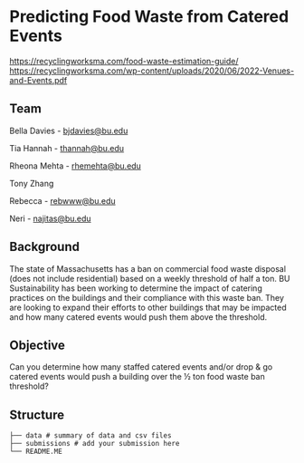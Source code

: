 # Predicting Food Waste from Catered Events 
https://recyclingworksma.com/food-waste-estimation-guide/
https://recyclingworksma.com/wp-content/uploads/2020/06/2022-Venues-and-Events.pdf
## Team
Bella Davies - bjdavies@bu.edu

Tia Hannah - thannah@bu.edu

Rheona Mehta - rhemehta@bu.edu

Tony Zhang 

Rebecca - rebwww@bu.edu

Neri - najitas@bu.edu

## Background 
The state of Massachusetts has a ban on commercial food waste disposal (does not include residential) based on a weekly threshold of half a ton. BU Sustainability has been working to determine the impact of catering practices on the buildings and their compliance with this waste ban. They are looking to expand their efforts to other buildings that may be impacted and how many catered events would push them above the threshold.

## Objective 
Can you determine how many staffed catered events and/or drop & go catered events would push a building over the ½ ton food waste ban threshold?

## Structure 
```
├── data # summary of data and csv files                
├── submissions # add your submission here 
└── README.ME
```

